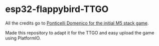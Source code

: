 # esp32-flappybird-TTGO

All the credits go to [Ponticelli Domenico for the initial M5 stack game](https://github.com/pcelli85/M5Stack_FlappyBird_game).

Made this repository to adapt it for the TTGO and easy upload the game using PlatformIO. 
